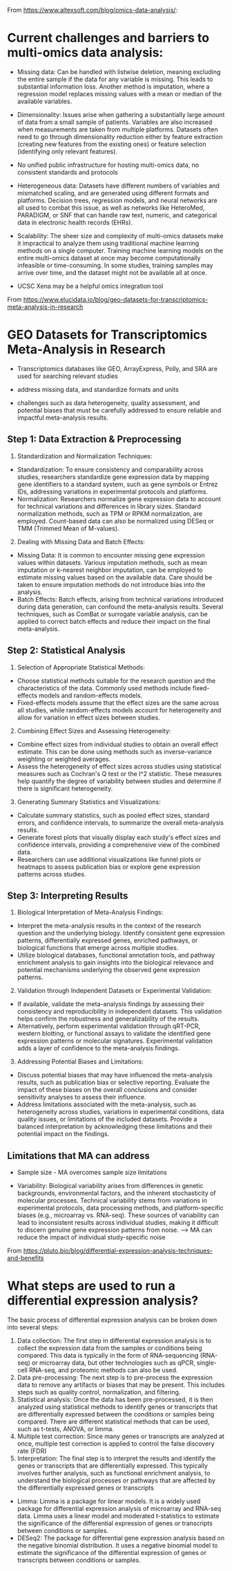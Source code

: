 From https://www.altexsoft.com/blog/omics-data-analysis/:
# Current challenges and barriers to multi-omics data analysis:
- Missing data: Can be handled with listwise deletion, meaning excluding the entire sample if the data for any variable is missing. This leads to substantial information loss. Another method is imputation, where a regression model replaces missing values with a mean or median of the available variables.

- Dimensionality: Issues arise when gathering a substantially large amount of data from a small sample of patients. Variables are also increased when measurements are taken from multiple platforms. Datasets often need to go through dimensionality reduction either by feature extraction (creating new features from the existing ones) or feature selection (identifying only relevant features).

- No unified public infrastructure for hosting multi-omics data, no consistent standards and protocols

- Heterogeneous data: Datasets have different numbers of variables and mismatched scaling, and are generated using different formats and platforms. Decision trees, regression models, and neural networks are all used to combat this issue, as well as networks like HeteroMed, PARADIGM, or SNF that can handle raw text, numeric, and categorical data in electronic health records (EHRs).

- Scalability: The sheer size and complexity of multi-omics datasets make it impractical to analyze them using traditional machine learning methods on a single computer. Training machine learning models on the entire multi-omics dataset at once may become computationally infeasible or time-consuming. In some studies, training samples may arrive over time, and the dataset might not be available all at once.

- UCSC Xena may be a helpful omics integration tool

From https://www.elucidata.io/blog/geo-datasets-for-transcriptomics-meta-analysis-in-research
# GEO Datasets for Transcriptomics Meta-Analysis in Research
- Transcriptomics databases like GEO, ArrayExpress, Polly, and SRA are used for searching relevant studies

- address missing data, and standardize formats and units 
- challenges such as data heterogeneity, quality assessment, and potential biases that must be carefully addressed to ensure reliable and impactful meta-analysis results.

## Step 1: Data Extraction & Preprocessing
1. Standardization and Normalization Techniques:
- Standardization: To ensure consistency and comparability across studies, researchers standardize gene expression data by mapping gene identifiers to a standard system, such as gene symbols or Entrez IDs, addressing variations in experimental protocols and platforms.
- Normalization: Researchers normalize gene expression data to account for technical variations and differences in library sizes. Standard normalization methods, such as TPM or RPKM normalization, are employed. Count-based data can also be normalized using DESeq or TMM (Trimmed Mean of M-values).
2. Dealing with Missing Data and Batch Effects:
- Missing Data: It is common to encounter missing gene expression values within datasets. Various imputation methods, such as mean imputation or k-nearest neighbor imputation, can be employed to estimate missing values based on the available data. Care should be taken to ensure imputation methods do not introduce bias into the analysis.
- Batch Effects: Batch effects, arising from technical variations introduced during data generation, can confound the meta-analysis results. Several techniques, such as ComBat or surrogate variable analysis, can be applied to correct batch effects and reduce their impact on the final meta-analysis.

## Step 2: Statistical Analysis 
1. Selection of Appropriate Statistical Methods:
- Choose statistical methods suitable for the research question and the characteristics of the data. Commonly used methods include fixed-effects models and random-effects models.
- Fixed-effects models assume that the effect sizes are the same across all studies, while random-effects models account for heterogeneity and allow for variation in effect sizes between studies.
2. Combining Effect Sizes and Assessing Heterogeneity:
- Combine effect sizes from individual studies to obtain an overall effect estimate. This can be done using methods such as inverse-variance weighting or weighted averages.
- Assess the heterogeneity of effect sizes across studies using statistical measures such as Cochran's Q test or the I^2 statistic. These measures help quantify the degree of variability between studies and determine if there is significant heterogeneity.
3. Generating Summary Statistics and Visualizations:
- Calculate summary statistics, such as pooled effect sizes, standard errors, and confidence intervals, to summarize the overall meta-analysis results.
- Generate forest plots that visually display each study's effect sizes and confidence intervals, providing a comprehensive view of the combined data.
- Researchers can use additional visualizations like funnel plots or heatmaps to assess publication bias or explore gene expression patterns across studies.

## Step 3: Interpreting Results
1. Biological Interpretation of Meta-Analysis Findings:
- Interpret the meta-analysis results in the context of the research question and the underlying biology. Identify consistent gene expression patterns, differentially expressed genes, enriched pathways, or biological functions that emerge across multiple studies.
- Utilize biological databases, functional annotation tools, and pathway enrichment analysis to gain insights into the biological relevance and potential mechanisms underlying the observed gene expression patterns.
2. Validation through Independent Datasets or Experimental Validation:
- If available, validate the meta-analysis findings by assessing their consistency and reproducibility in independent datasets. This validation helps confirm the robustness and generalizability of the results.
- Alternatively, perform experimental validation through qRT-PCR, western blotting, or functional assays to validate the identified gene expression patterns or molecular signatures. Experimental validation adds a layer of confidence to the meta-analysis findings.
3. Addressing Potential Biases and Limitations:
- Discuss potential biases that may have influenced the meta-analysis results, such as publication bias or selective reporting. Evaluate the impact of these biases on the overall conclusions and consider sensitivity analyses to assess their influence.
- Address limitations associated with the meta-analysis, such as heterogeneity across studies, variations in experimental conditions, data quality issues, or limitations of the included datasets. Provide a balanced interpretation by acknowledging these limitations and their potential impact on the findings.

## Limitations that MA can address 
- Sample size - MA overcomes sample size limitations

- Variability: Biological variability arises from differences in genetic backgrounds, environmental factors, and the inherent stochasticity of molecular processes. Technical variability stems from variations in experimental protocols, data processing methods, and platform-specific biases (e.g., microarray vs. RNA-seq). These sources of variability can lead to inconsistent results across individual studies, making it difficult to discern genuine gene expression patterns from noise. —> MA can reduce the impact of individual study-specific noise

From https://pluto.bio/blog/differential-expression-analysis-techniques-and-benefits
# What steps are used to run a differential expression analysis?
The basic process of differential expression analysis can be broken down into several steps:
1. Data collection: The first step in differential expression analysis is to collect the expression data from the samples or conditions being compared. This data is typically in the form of RNA-sequencing (RNA-seq) or microarray data, but other technologies such as qPCR, single-cell RNA-seq, and proteomic methods can also be used.
2. Data pre-processing: The next step is to pre-process the expression data to remove any artifacts or biases that may be present. This includes steps such as quality control, normalization, and filtering.
3. Statistical analysis: Once the data has been pre-processed, it is then analyzed using statistical methods to identify genes or transcripts that are differentially expressed between the conditions or samples being compared. There are different statistical methods that can be used, such as t-tests, ANOVA, or limma.
4. Multiple test correction: Since many genes or transcripts are analyzed at once, multiple test correction is applied to control the false discovery rate (FDR)
5. Interpretation: The final step is to interpret the results and identify the genes or transcripts that are differentially expressed. This typically involves further analysis, such as functional enrichment analysis, to understand the biological processes or pathways that are affected by the differentially expressed genes or transcripts


- Limma: Limma is a package for linear models. It is a widely used package for differential expression analysis of microarray and RNA-seq data. Limma uses a linear model and moderated t-statistics to estimate the significance of the differential expression of genes or transcripts between conditions or samples. 
- DESeq2: The package for differential gene expression analysis based on the negative binomial distribution. It uses a negative binomial model to estimate the significance of the differential expression of genes or transcripts between conditions or samples.